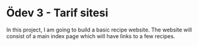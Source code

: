 # Ödev 3 - Tarif sitesi

In this project, I am going to build a basic recipe website.
The website will consist of a main index page which will have links to a few recipes.
